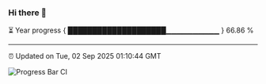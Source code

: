 ### Hi there 👋

⏳ Year progress { ████████████████████▁▁▁▁▁▁▁▁▁▁ } 66.86 %

---

⏰ Updated on Tue, 02 Sep 2025 01:10:44 GMT

![Progress Bar CI](https://github.com/liununu/liununu/workflows/Progress%20Bar%20CI/badge.svg)
